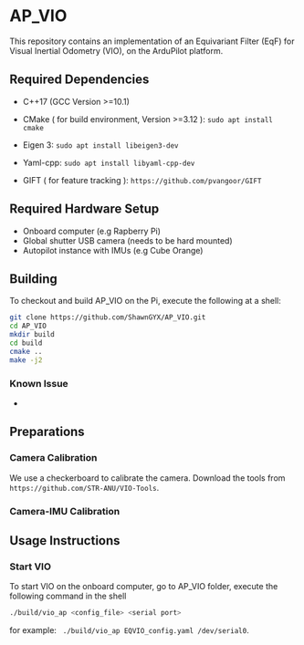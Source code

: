 # AP_VIO

This repository contains an implementation of an Equivariant Filter (EqF) for Visual Inertial Odometry (VIO), on the ArduPilot platform.

## Required Dependencies

- C++17 (GCC Version >=10.1)
- CMake ( for build environment, Version >=3.12 ): ```sudo apt install cmake```

- Eigen 3: ```sudo apt install libeigen3-dev```

- Yaml-cpp: ```sudo apt install libyaml-cpp-dev```

- GIFT ( for feature tracking ): ```https://github.com/pvangoor/GIFT```

## Required Hardware Setup

- Onboard computer (e.g Rapberry Pi)
- Global shutter USB camera (needs to be hard mounted)
- Autopilot instance with IMUs (e.g Cube Orange)

## Building

To checkout and build AP_VIO on the Pi, execute the following at a shell:

```bash
git clone https://github.com/ShawnGYX/AP_VIO.git
cd AP_VIO
mkdir build
cd build
cmake ..
make -j2
```

### Known Issue

- 

## Preparations

### Camera Calibration 
We use a checkerboard to calibrate the camera. Download the tools from ```https://github.com/STR-ANU/VIO-Tools```.

### Camera-IMU Calibration


## Usage Instructions

### Start VIO

To start VIO on the onboard computer, go to AP_VIO folder, execute the following command in the shell

```bash
./build/vio_ap <config_file> <serial port>
```

for example: ``` ./build/vio_ap EQVIO_config.yaml /dev/serial0```.


